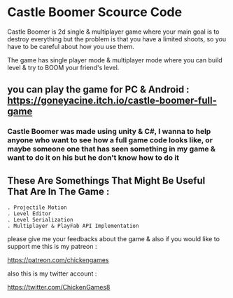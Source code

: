 # Castle Boomer Scource Code


Castle Boomer is 2d single & multiplayer game where your main goal is to destroy everything but the problem is that you have a limited shoots, so you have to be careful  about how you use them.



The game has single player mode & multiplayer mode where you can build level & try to BOOM your friend's level.

 ## you can play the game for PC & Android : https://goneyacine.itch.io/castle-boomer-full-game
 
 ### Castle Boomer was made using unity & C#, I wanna to help anyone who want to see how a full game code looks like, or maybe someone one that has seen something in my game & want to do it on his but he don't know how to do it 
 
 ## These Are Somethings That Might Be Useful That Are In The Game :
    . Projectile Motion
    . Level Editor 
    . Level Serialization
    . Multiplayer & PlayFab API Implementation 


please give me your feedbacks about the game & also if you would like to support me this is my patreon :

https://patreon.com/chickengames

also this is my twitter account :

https://twitter.com/ChickenGames8
